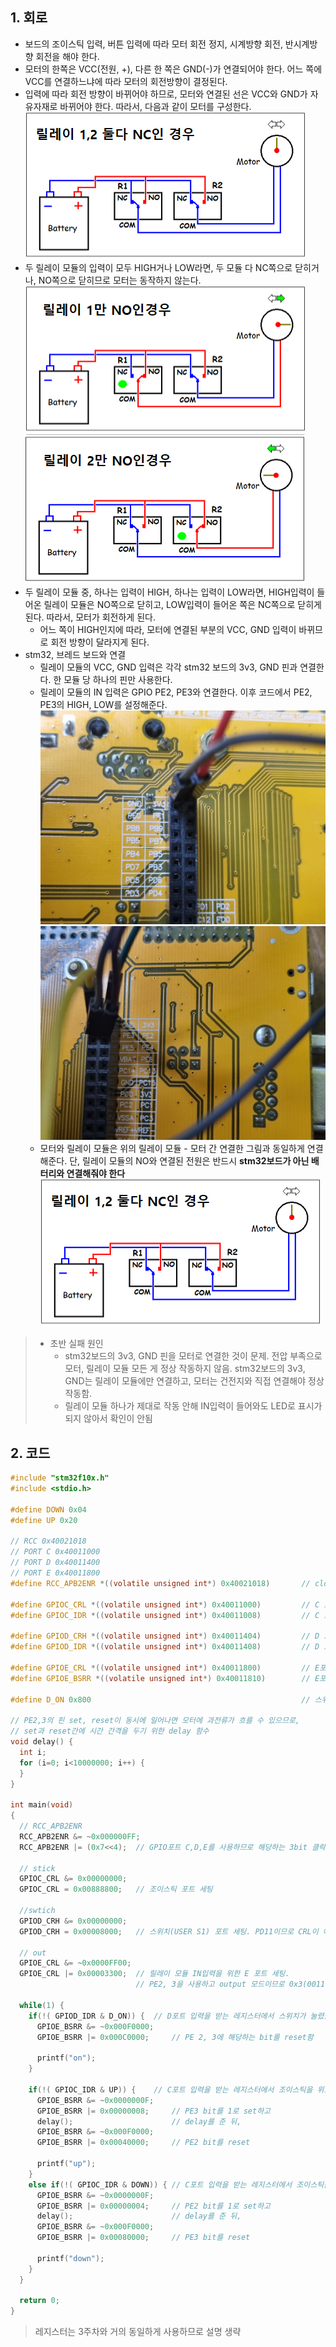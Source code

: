 ## 1. 회로
* 보드의 조이스틱 입력, 버튼 입력에 따라 모터 회전 정지, 시계방향 회전, 반시계방향 회전을 해야 한다.
* 모터의 한쪽은 VCC(전원, +), 다른 한 쪽은 GND(-)가 연결되어야 한다. 어느 쪽에 VCC를 연결하느냐에 따라 모터의 회전방향이 결정된다.
* 입력에 따라 회전 방향이 바뀌어야 하므로, 모터와 연결된 선은 VCC와 GND가 자유자재로 바뀌어야 한다. 따라서, 다음과 같이 모터를 구성한다.  
![](mdimage/1.png)  
* 두 릴레이 모듈의 입력이 모두 HIGH거나 LOW라면, 두 모듈 다 NC쪽으로 닫히거나, NO쪽으로 닫히므로 모터는 동작하지 않는다.
![](mdimage/2.png)  
![](mdimage/3.png)  
* 두 릴레이 모듈 중, 하나는 입력이 HIGH, 하나는 입력이 LOW라면, HIGH입력이 들어온 릴레이 모듈은 NO쪽으로 닫히고, LOW입력이 들어온 쪽은 NC쪽으로 닫히게 된다. 따라서, 모터가 회전하게 된다.
  * 어느 쪽이 HIGH인지에 따라, 모터에 연결된 부분의 VCC, GND 입력이 바뀌므로 회전 방향이 달라지게 된다.
* stm32, 브레드 보드와 연결
  * 릴레이 모듈의 VCC, GND 입력은 각각 stm32 보드의 3v3, GND 핀과 연결한다. 한 모듈 당  하나의 핀만 사용한다.
  * 릴레이 모듈의 IN 입력은 GPIO PE2, PE3와 연결한다. 이후 코드에서 PE2, PE3의 HIGH, LOW를 설정해준다.
![](mdimage/5.jpg)  
![](mdimage/4.jpg)  
  * 모터와 릴레이 모듈은 위의 릴레이 모듈 - 모터 간 연결한 그림과 동일하게 연결해준다. 단, 릴레이 모듈의 NO와 연결된 전원은 반드시 **stm32보드가 아닌 배터리와 연결해줘야 한다**
  ![](mdimage/1.png)  
> * 초반 실패 원인
>   * stm32보드의 3v3, GND 핀을 모터로 연결한 것이 문제. 전압 부족으로 모터, 릴레이 모듈 모든 게 정상 작동하지 않음. stm32보드의 3v3, GND는 릴레이 모듈에만 연결하고, 모터는 건전지와 직접 연결해야 정상 작동함.
>   * 릴레이 모듈 하나가 제대로 작동 안해 IN입력이 들어와도 LED로 표시가 되지 않아서 확인이 안됨
## 2. 코드
```c
#include "stm32f10x.h"
#include <stdio.h>

#define DOWN 0x04
#define UP 0x20

// RCC 0x40021018
// PORT C 0x40011000
// PORT D 0x40011400
// PORT E 0x40011800 
#define RCC_APB2ENR *((volatile unsigned int*) 0x40021018)       // clock 설정용 레지스터

#define GPIOC_CRL *((volatile unsigned int*) 0x40011000)         // C 포트 설정(조이스틱. PC2, 3, 4, 5)
#define GPIOC_IDR *((volatile unsigned int*) 0x40011008)         // C 포트 입력 받기(조이스틱)

#define GPIOD_CRH *((volatile unsigned int*) 0x40011404)         // D 포트 설정(스위치1. PD11)
#define GPIOD_IDR *((volatile unsigned int*) 0x40011408)         // D 포트 입력 받기(스위치1)

#define GPIOE_CRL *((volatile unsigned int*) 0x40011800)         // E포트 설정(PE2, 3 핀 출력)
#define GPIOE_BSRR *((volatile unsigned int*) 0x40011810)        // E포트 set, reset(PE2, 3 핀 HIGH, LOW 설정)

#define D_ON 0x800                                               // 스위치 입력 들어왔는지 확인 용도

// PE2,3의 핀 set, reset이 동시에 일어나면 모터에 과전류가 흐를 수 있으므로,
// set과 reset간에 시간 간격을 두기 위한 delay 함수
void delay() {
  int i;
  for (i=0; i<10000000; i++) {
  }
}

int main(void)
{
  // RCC_APB2ENR
  RCC_APB2ENR &= ~0x000000FF;
  RCC_APB2ENR |= (0x7<<4);  // GPIO포트 C,D,E를 사용하므로 해당하는 3bit 클락 설정
  
  // stick
  GPIOC_CRL &= 0x00000000;
  GPIOC_CRL = 0x00888800;   // 조이스틱 포트 세팅
  
  //swtich
  GPIOD_CRH &= 0x00000000;
  GPIOD_CRH = 0x00008000;   // 스위치(USER S1) 포트 세팅. PD11이므로 CRL이 아닌 CRH사용.
  
  // out
  GPIOE_CRL &= ~0x0000FF00;
  GPIOE_CRL |= 0x00003300;  // 릴레이 모듈 IN입력을 위한 E 포트 세팅. 
                            // PE2, 3을 사용하고 output 모드이므로 0x3(0011) 사용.
 
  while(1) {
    if(!( GPIOD_IDR & D_ON)) {  // D포트 입력을 받는 레지스터에서 스위치가 눌렸을 때
      GPIOE_BSRR &= ~0x000F0000;
      GPIOE_BSRR |= 0x000C0000;     // PE 2, 3에 해당하는 bit를 reset함   
      
      printf("on");
    }
    
    if(!( GPIOC_IDR & UP)) {    // C포트 입력을 받는 레지스터에서 조이스틱을 위로 놓으면
      GPIOE_BSRR &= ~0x0000000F;
      GPIOE_BSRR |= 0x00000008;     // PE3 bit를 1로 set하고
      delay();                      // delay를 준 뒤,
      GPIOE_BSRR &= ~0x000F0000;
      GPIOE_BSRR |= 0x00040000;     // PE2 bit를 reset
      
      printf("up");
    }
    else if(!( GPIOC_IDR & DOWN)) { // C포트 입력을 받는 레지스터에서 조이스틱을 아래로 놓으면
      GPIOE_BSRR &= ~0x0000000F;
      GPIOE_BSRR |= 0x00000004;     // PE2 bit를 1로 set하고
      delay();                      // delay를 준 뒤,
      GPIOE_BSRR &= ~0x000F0000;
      GPIOE_BSRR |= 0x00080000;     // PE3 bit를 reset
      
      printf("down");
    }
  }

  return 0;
}
```
> 레지스터는 3주차와 거의 동일하게 사용하므로 설명 생략